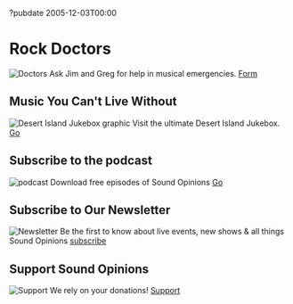 ?pubdate 2005-12-03T00:00

# Rock Doctors
![Doctors](http://static.soundopinions.org/images/2014/surgery-tools.jpg)
Ask Jim and Greg for help in musical emergencies. [Form](https://soundopinions.org/do/rock-doctors/)
## Music You Can't Live Without 
![Desert Island Jukebox graphic](http://static.soundopinions.org/images/2013/jukebox.jpg)
Visit the ultimate Desert Island Jukebox. 
[Go](/section/DIJ)

## Subscribe to the podcast
![podcast](http://static.soundopinions.org/images/podcastlanding.jpg)
Download free episodes of Sound Opinions
[Go](/listen)

## Subscribe to Our Newsletter
![Newsletter](http://static.soundopinions.org/images/2014/letter.jpg)
Be the first to know about live events, new shows & all things Sound Opinions
[subscribe](http://www.soundopinions.org/subscribe)

## Support Sound Opinions
![Support](//static.soundopinions.org/images/2013/Support.jpg)
We rely on your donations!
[Support](http://soundopinions.org/support)